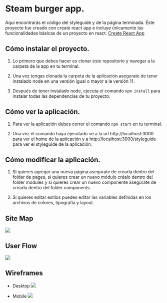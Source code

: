 # Steam burger app.
Aquí encontrarás el código del styleguide y de la página terminada.
Éste proyecto fue creado con create react app e incluye únicamente
las funcionalidades básicas de un proyecto en react.
[Create React App](https://github.com/facebook/create-react-app)

## Cómo instalar el proyecto.
1. Lo primero que debes hacer es clonar éste repositorio y navegar a la
carpeta de la app en tu terminal.

2. Una vez tengas clonada la carpeta de la aplicación asegurate de tener
instalado node en una versión igual o mayor a la versión 11.

3. Después de tener instalado node, ejecuta el comando `npm install` para
instalar todas las dependencias de tu proyecto.

## Cómo ver la aplicación.
1. Para ver la aplicación debes correr el comando `npm start` en tu
terminal.

2. Una vez el comando haya ejecutado ve a la url http://localhost:3000
para ver el home de la aplicación y a http://localhost:3000/styleguide
para ver el styleguide de la aplicación.

## Cómo modificar la aplicación.
1. Si quieres agregar una nueva página asegurate de crearla dentro del folder
de pages, si quieres crear un nuevo módulo créalo dentro del folder modules
y si quieres crear un nuevo componente asegúrate de crearlo dentro del folder
components.

2. Si quieres editar estilos puedes editar las variables definidas en los
archivos de colores, tipografía y layout.

## Site Map
![](https://www.carlosvldz.com/resources/steamB/siteMap.png)

## User Flow
![](https://www.carlosvldz.com/resources/steamB/userFlow.png)

## Wireframes
- Desktop
![](https://www.carlosvldz.com/resources/steamB/wireframeDesktop.jpg)

- Mobile 
![](https://www.carlosvldz.com/resources/steamB/wireframeMobile.jpg)